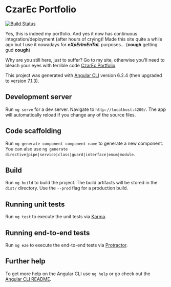 # CzarEc Portfolio

[![Build Status](https://travis-ci.org/Czar-Ec/Czar-Ec.github.io.svg?branch=develop)](https://travis-ci.org/Czar-Ec/Czar-Ec.github.io)

Yes, this is indeed my portfolio. And yes it now has continuous integration/deployment (after hours of crying)!
Made this site quite a while ago but I use it nowadays for **_eXpErImEnTaL_** purposes... (**cough** getting gud **cough**)

Why are you still here, just to suffer?
Go to my site, otherwise you'll need to bleach your eyes with terrible code
[CzarEc Portfolio](https://czar-ec.github.io/home)

This project was generated with [Angular CLI](https://github.com/angular/angular-cli) version 6.2.4 (then upgraded to version 7.1.3).

## Development server

Run `ng serve` for a dev server. Navigate to `http://localhost:4200/`. The app will automatically reload if you change any of the source files.

## Code scaffolding

Run `ng generate component component-name` to generate a new component. You can also use `ng generate directive|pipe|service|class|guard|interface|enum|module`.

## Build

Run `ng build` to build the project. The build artifacts will be stored in the `dist/` directory. Use the `--prod` flag for a production build.

## Running unit tests

Run `ng test` to execute the unit tests via [Karma](https://karma-runner.github.io).

## Running end-to-end tests

Run `ng e2e` to execute the end-to-end tests via [Protractor](http://www.protractortest.org/).

## Further help

To get more help on the Angular CLI use `ng help` or go check out the [Angular CLI README](https://github.com/angular/angular-cli/blob/master/README.md).
